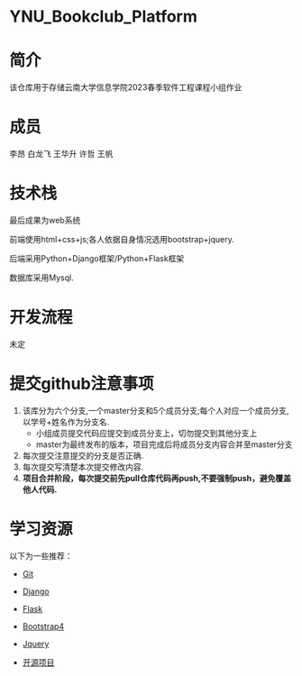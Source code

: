 # YNU_Bookclub_Platform

# 简介
该仓库用于存储云南大学信息学院2023春季软件工程课程小组作业

# 成员
李昂 白龙飞 王华升 许哲 王帆


# 技术栈
最后成果为web系统 

前端使用html+css+js;各人依据自身情况选用bootstrap+jquery.

后端采用Python+Django框架/Python+Flask框架

数据库采用Mysql.

# 开发流程
未定

# 提交github注意事项
1. 该库分为六个分支,一个master分支和5个成员分支;每个人对应一个成员分支,以学号+姓名作为分支名.
    + 小组成员提交代码应提交到成员分支上，切勿提交到其他分支上
    + master为最终发布的版本，项目完成后将成员分支内容合并至master分支
2. 每次提交注意提交的分支是否正确.
3. 每次提交写清楚本次提交修改内容.
4. **项目合并阶段，每次提交前先pull仓库代码再push,不要强制push，避免覆盖他人代码.**

# 学习资源
以下为一些推荐：
+ [Git](https://www.liaoxuefeng.com/wiki/0013739516305929606dd18361248578c67b8067c8c017b000/001373962845513aefd77a99f4145f0a2c7a7ca057e7570000)
+ [Django](https://www.runoob.com/django/django-tutorial.html)
+ [Flask](https://dormousehole.readthedocs.io/en/latest/quickstart.html#id2)
+ [Bootstrap4](http://www.runoob.com/bootstrap4/bootstrap4-tutorial.html)
+ [Jquery](http://www.runoob.com/jquery/jquery-tutorial.html)

+ [开源项目](https://github.com/liangliangyy/DjangoBlog)





